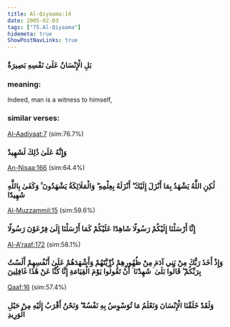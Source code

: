 ```yaml
---
title: Al-Qiyaama:14
date: 2005-02-03
tags: ["75.Al-Qiyaama"]
hidemeta: true 
ShowPostNavLinks: true 
---
```

### بَلِ الْإِنْسَانُ عَلَىٰ نَفْسِهِ بَصِيرَةٌ
### meaning: 
Indeed, man is a witness to himself,
### similar verses: 

[Al-Aadiyaat:7](/100/7) (sim:76.7%)

### وَإِنَّهُ عَلَىٰ ذَٰلِكَ لَشَهِيدٌ

[An-Nisaa:166](/4/166) (sim:64.4%)

### لَٰكِنِ اللَّهُ يَشْهَدُ بِمَا أَنْزَلَ إِلَيْكَ ۖ أَنْزَلَهُ بِعِلْمِهِ ۖ وَالْمَلَائِكَةُ يَشْهَدُونَ ۚ وَكَفَىٰ بِاللَّهِ شَهِيدًا

[Al-Muzzammil:15](/73/15) (sim:59.6%)

### إِنَّا أَرْسَلْنَا إِلَيْكُمْ رَسُولًا شَاهِدًا عَلَيْكُمْ كَمَا أَرْسَلْنَا إِلَىٰ فِرْعَوْنَ رَسُولًا

[Al-A'raaf:172](/7/172) (sim:58.1%)

### وَإِذْ أَخَذَ رَبُّكَ مِنْ بَنِي آدَمَ مِنْ ظُهُورِهِمْ ذُرِّيَّتَهُمْ وَأَشْهَدَهُمْ عَلَىٰ أَنْفُسِهِمْ أَلَسْتُ بِرَبِّكُمْ ۖ قَالُوا بَلَىٰ ۛ شَهِدْنَا ۛ أَنْ تَقُولُوا يَوْمَ الْقِيَامَةِ إِنَّا كُنَّا عَنْ هَٰذَا غَافِلِينَ

[Qaaf:16](/50/16) (sim:57.4%)

### وَلَقَدْ خَلَقْنَا الْإِنْسَانَ وَنَعْلَمُ مَا تُوَسْوِسُ بِهِ نَفْسُهُ ۖ وَنَحْنُ أَقْرَبُ إِلَيْهِ مِنْ حَبْلِ الْوَرِيدِ
